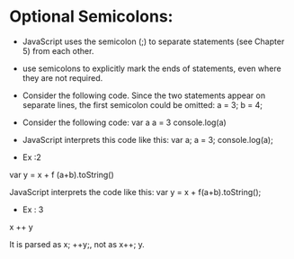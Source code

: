# Optional Semicolons:

- JavaScript uses the semicolon (;) to separate statements (see Chapter 5) from each other.

- use semicolons to explicitly mark the ends of statements, even where they are not required.

- Consider the following code. Since the two statements appear on separate lines, the
first semicolon could be omitted:
a = 3;
b = 4;

- Consider the following code:
var a
a
=
3
console.log(a)

- JavaScript interprets this code like this:
var a; a = 3; console.log(a);

- Ex :2

var y = x + f
(a+b).toString()

JavaScript interprets the code like this:
var y = x + f(a+b).toString();


- Ex : 3

x
++
y

It is parsed as x; ++y;, not as x++; y.